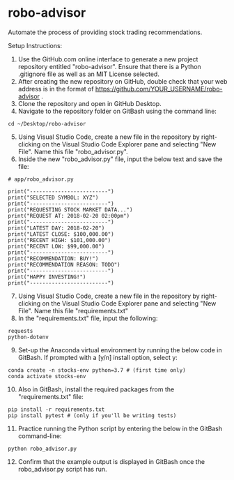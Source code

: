 # robo-advisor
Automate the process of providing stock trading recommendations.

Setup Instructions:

1. Use the GitHub.com online interface to generate a new project repository entitled "robo-advisor". Ensure that there is a Python .gitignore file as well as an MIT License selected.
2. After creating the new repository on GitHub, double check that your web address is in the format of https://github.com/YOUR_USERNAME/robo-advisor .
3. Clone the repository and open in GitHub Desktop.
4. Navigate to the repository folder on GitBash using the command line:
```
cd ~/Desktop/robo-advisor
```
5. Using Visual Studio Code, create a new file in the repository by right-clicking on the Visual Studio Code Explorer pane and selecting "New File". Name this file "robo_advisor.py".
6. Inside the new "robo_advisor.py" file, input the below text and save the file:
```
# app/robo_advisor.py

print("-------------------------")
print("SELECTED SYMBOL: XYZ")
print("-------------------------")
print("REQUESTING STOCK MARKET DATA...")
print("REQUEST AT: 2018-02-20 02:00pm")
print("-------------------------")
print("LATEST DAY: 2018-02-20")
print("LATEST CLOSE: $100,000.00")
print("RECENT HIGH: $101,000.00")
print("RECENT LOW: $99,000.00")
print("-------------------------")
print("RECOMMENDATION: BUY!")
print("RECOMMENDATION REASON: TODO")
print("-------------------------")
print("HAPPY INVESTING!")
print("-------------------------")
```
7. Using Visual Studio Code, create a new file in the repository by right-clicking on the Visual Studio Code Explorer pane and selecting "New File". Name this file "requirements.txt"
8. In the "requirements.txt" file, input the following:
```
requests
python-dotenv
```
9. Set-up the Anaconda virtual environment by running the below code in GitBash. If prompted with a [y/n] install option, select y:
```
conda create -n stocks-env python=3.7 # (first time only)
conda activate stocks-env
```
10. Also in GitBash, install the required packages from the "requirements.txt" file:
```
pip install -r requirements.txt
pip install pytest # (only if you'll be writing tests)
```
11. Practice running the Python script by entering the below in the GitBash command-line:
```
python robo_advisor.py
```
12. Confirm that the example output is displayed in GitBash once the robo_advisor.py script has run.